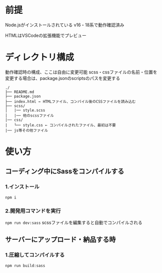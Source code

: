 # 前提
Node.jsがインストールされている
v16・18系で動作確認済み

HTMLはVSCodeの拡張機能でプレビュー

# ディレクトリ構成
動作確認時の構成、ここは自由に変更可能
scss・cssファイルの名前・位置を変更する場合は、package.jsonのscriptsのパスを変更する
```
./
├── README.md
├── package.json
├── index.html ← HTMLファイル、コンパイル後のCSSファイルを読み込む
├── scss/
│   |── style.scss
│   |── 他のscssファイル
|── css/
|   └── style.css ← コンパイルされたファイル、最初は不要
|── js等その他ファイル
```

# 使い方

## コーディング中にSassをコンパイルする
### 1.インストール
`npm i`

### 2.開発用コマンドを実行
`npm run dev:sass`
scssファイルを編集すると自動でコンパイルされる

## サーバーにアップロード・納品する時
### 1.圧縮してコンパイルする
`npm run build:sass`